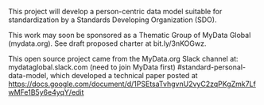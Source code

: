 This project will develop a person-centric data model suitable for standardization by a Standards Developing Organization (SDO). 

This work may soon be sponsored as a Thematic Group of MyData Global (mydata.org).  See draft proposed charter at  bit.ly/3nKOGwz.

This open source project came from the MyData.org Slack channel at: mydataglobal.slack.com (need to join MyData first) #standard-personal-data-model, which developed a technical paper posted at https://docs.google.com/document/d/1PSEtsaTvhgvnU2vyC2zqPKgZmk7LfwMFe1B5y6e4yqY/edit

<!--

**Here are some ideas to get you started:**

🙋‍♀️ A short introduction - what is your organization all about?
🌈 Contribution guidelines - how can the community get involved?
👩‍💻 Useful resources - where can the community find your docs? Is there anything else the community should know?
🍿 Fun facts - what does your team eat for breakfast?
🧙 Remember, you can do mighty things with the power of [Markdown](https://docs.github.com/github/writing-on-github/getting-started-with-writing-and-formatting-on-github/basic-writing-and-formatting-syntax)
-->
